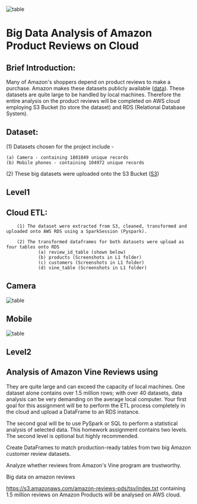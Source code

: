 ![table](https://github.com/fbrowther/Amazon_Product_Reviews_Analysis_on_Cloud/blob/main/Images%20for%20ReadMe/AmazonVine.jpeg)

# Big Data Analysis of Amazon Product Reviews on Cloud

## Brief Introduction: 

Many of Amazon's shoppers depend on product reviews to make a purchase. Amazon makes these datasets publicly available ([data](https://s3.amazonaws.com/amazon-reviews-pds/tsv/index.txt)). These datasets are quite large to be handled by local machines. Therefore the entire analysis on the product reviews will be completed on AWS cloud employing S3 Bucket (to store the dataset) and RDS (Relational Database System). 

## Dataset: 
(1) Datasets chosen for the project include -

    (a) Camera - containing 1801849 unique records
    (b) Mobile phones - containing 104972 unique records  
    
(2) These big datasets were uploaded onto the S3 Bucket ([S3](https://github.com/fbrowther/Amazon_Product_Reviews_Analysis_on_Cloud/blob/main/Images%20for%20ReadMe/S3%20Bucket.jpg))


## Level1

## Cloud ETL:

        (1) The dataset were extracted from S3, cleaned, transformed and uploaded onto AWS RDS using a SparkSession (Pyspark). 
        
        (2) The transformed dataframes for both datasets were upload as four tables onto RDS
                (a) review_id_table (shown below)
                (b) products (Screenshots in L1 folder)
                (c) customers (Screenshots in L1 folder)
                (d) vine_table (Screenshots in L1 folder)

## Camera
![table](https://github.com/fbrowther/Amazon_Product_Reviews_Analysis_on_Cloud/blob/main/Level%201/Camera_Postgres_data_table_Images/Review_id_Table_Camera.png)    


## Mobile 
![table](https://github.com/fbrowther/Amazon_Product_Reviews_Analysis_on_Cloud/blob/main/Level%201/Mobile_Postgres_data_table_images/Review_id_Table_Mobile.png)

## Level2

## Analysis of Amazon Vine Reviews using 


They are quite large and can exceed the capacity of local machines. One dataset alone contains over 1.5 million rows; with over 40 datasets, data analysis can be very demanding on the average local computer. Your first goal for this assignment will be to perform the ETL process completely in the cloud and upload a DataFrame to an RDS instance. 

The second goal will be to use PySpark or SQL to perform a statistical analysis of selected data.
This homework assignment contains two levels. The second level is optional but highly recommended.


Create DataFrames to match production-ready tables from two big Amazon customer review datasets.


Analyze whether reviews from Amazon's Vine program are trustworthy.





Big data on amazon reviews 

https://s3.amazonaws.com/amazon-reviews-pds/tsv/index.txt
containing 1.5 million reviews on Amazon Products will be analysed on AWS cloud.


